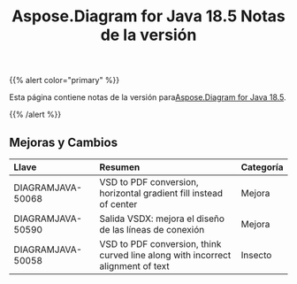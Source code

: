﻿---
title: Aspose.Diagram for Java 18.5 Notas de la versión
type: docs
weight: 80
url: /es/java/aspose-diagram-for-java-18-5-release-notes/
---
{{% alert color="primary" %}} 

 Esta página contiene notas de la versión para[Aspose.Diagram for Java 18.5](https://docs.aspose.com/diagram/java/aspose-diagram-for-java-18-5-release-notes/).

{{% /alert %}} 
## **Mejoras y Cambios**

|**Llave**|**Resumen**|**Categoría**|
|:- |:- |:- |
|DIAGRAMJAVA-50068|VSD to PDF conversion, horizontal gradient fill instead of center|Mejora|
|DIAGRAMJAVA-50590|Salida VSDX: mejora el diseño de las líneas de conexión|Mejora|
|DIAGRAMJAVA-50058|VSD to PDF conversion, think curved line along with incorrect alignment of text|Insecto|


